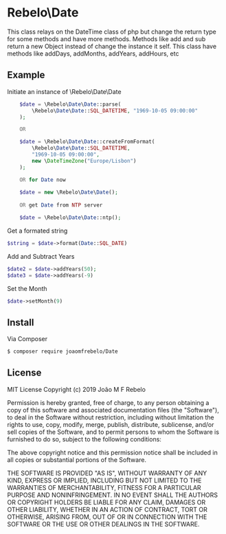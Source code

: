 # Rebelo\Date

This class relays on the DateTime class of php but change the return type
for some methods and have more methods.
Methods like add and sub return a new Object instead of change the instance it self.
This class have methods like addDays, addMonths, addYears, addHours, etc

## Example
Initiate an instance of \Rebelo\Date\Date
```php
    $date = \Rebelo\Date\Date::parse(
        \Rebelo\Date\Date::SQL_DATETIME, "1969-10-05 09:00:00"
    );

    OR                                              

    $date = \Rebelo\Date\Date::createFromFormat(
        \Rebelo\Date\Date::SQL_DATETIME, 
        "1969-10-05 09:00:00",  
        new \DateTimeZone("Europe/Lisbon")
    );

    OR for Date now                                                    
    
    $date = new \Rebelo\Date\Date();
    
    OR get Date from NTP server  

    $date = \Rebelo\Date\Date::ntp();
```

Get a formated string
```php
$string = $date->format(Date::SQL_DATE)
```

Add and Subtract Years
```php
$date2 = $date->addYears(50);
$date3 = $date->addYears(-9)
```
Set the Month
```php
$date->setMonth(9)
```

## Install

Via Composer

```bash
$ composer require joaomfrebelo/Date
```


## License
MIT License
Copyright (c) 2019 João M F Rebelo

 Permission is hereby granted, free of charge, to any person obtaining a copy
 of this software and associated documentation files (the "Software"), to deal
 in the Software without restriction, including without limitation the rights
 to use, copy, modify, merge, publish, distribute, sublicense, and/or sell
 copies of the Software, and to permit persons to whom the Software is
 furnished to do so, subject to the following conditions:

 The above copyright notice and this permission notice shall be included in
 all copies or substantial portions of the Software.

 THE SOFTWARE IS PROVIDED "AS IS", WITHOUT WARRANTY OF ANY KIND, EXPRESS OR
 IMPLIED, INCLUDING BUT NOT LIMITED TO THE WARRANTIES OF MERCHANTABILITY,
 FITNESS FOR A PARTICULAR PURPOSE AND NONINFRINGEMENT. IN NO EVENT SHALL THE
 AUTHORS OR COPYRIGHT HOLDERS BE LIABLE FOR ANY CLAIM, DAMAGES OR OTHER
 LIABILITY, WHETHER IN AN ACTION OF CONTRACT, TORT OR OTHERWISE, ARISING FROM,
 OUT OF OR IN CONNECTION WITH THE SOFTWARE OR THE USE OR OTHER DEALINGS IN
 THE SOFTWARE.